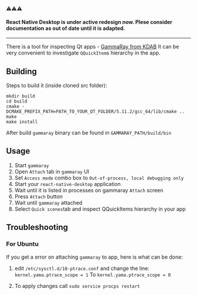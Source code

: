 :warning::warning::warning:
#### React Native Desktop is under active redesign now. Plese consider documentation as out of date until it is adapted.

---
There is a tool for inspecting Qt apps - [GammaRay from KDAB](https://github.com/KDAB/GammaRay)
It can be very convenient to investigate `QQuickItem`s hierarchy in the app.

## Building

Steps to build it (inside cloned src folder):
```
mkdir build
cd build
cmake -DCMAKE_PREFIX_PATH=PATH_TO_YOUR_QT_FOLDER/5.11.2/gcc_64/lib/cmake ..
make
make install
```

After build `gammaray` binary can be found in `GAMMARAY_PATH/build/bin`


## Usage
1. Start `gammaray`
2. Open `Attach` tab in `gammaray` UI
3. Set `Access mode` combo box to `Out-of-process, local debugging only`
4. Start your `react-native-desktop` application
5. Wait until it is listed in processes on gammaray `Attach` screen
6. Press `Attach` button
7. Wait until `gammaray` attached
8. Select `Quick scenes`tab and inspect QQuickItems hierarchy in your app

## Troubleshooting
### For Ubuntu
If you get a error on attaching `gammaray` to app, here is what can be done:

1) edit `/etc/sysctl.d/10-ptrace.conf` and change the line:
`kernel.yama.ptrace_scope = 1`
To
`kernel.yama.ptrace_scope = 0`

2) To apply changes call `sudo service procps restart`
